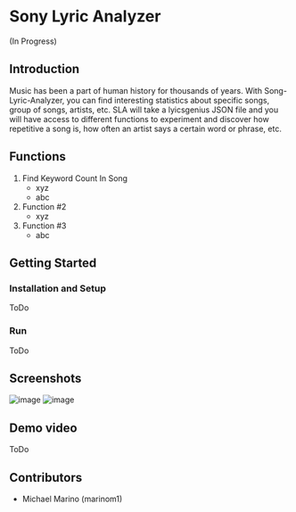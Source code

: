 # Sony Lyric Analyzer

(In Progress)

## Introduction

Music has been a part of human history for thousands of years. With Song-Lyric-Analyzer, you can find interesting statistics about specific songs, group of songs, artists, etc. SLA will take a lyicsgenius JSON file and you will have access to different functions to experiment and discover how repetitive a song is, how often an artist says a certain word or phrase, etc. 

## Functions

1. Find Keyword Count In Song
	* xyz
	* abc
2. Function #2
	* xyz
3. Function #3
	* abc

## Getting Started
### Installation and Setup
ToDo
### Run
ToDo

## Screenshots
![image](https://user-images.githubusercontent.com/20889773/115944784-f2708c80-a485-11eb-8907-55460fd950ce.png)
![image](https://user-images.githubusercontent.com/20889773/115944801-12a04b80-a486-11eb-9240-570a162b068b.png)


## Demo video
ToDo

## Contributors

* Michael Marino (marinom1)
